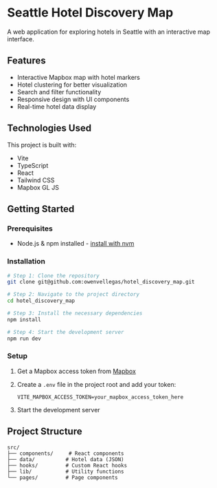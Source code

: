 # Seattle Hotel Discovery Map

A web application for exploring hotels in Seattle with an interactive map interface.

## Features

- Interactive Mapbox map with hotel markers
- Hotel clustering for better visualization
- Search and filter functionality
- Responsive design with UI components
- Real-time hotel data display

## Technologies Used

This project is built with:

- Vite
- TypeScript
- React
- Tailwind CSS
- Mapbox GL JS

## Getting Started

### Prerequisites

- Node.js & npm installed - [install with nvm](https://github.com/nvm-sh/nvm#installing-and-updating)

### Installation

```sh
# Step 1: Clone the repository
git clone git@github.com:owenvellegas/hotel_discovery_map.git

# Step 2: Navigate to the project directory
cd hotel_discovery_map

# Step 3: Install the necessary dependencies
npm install

# Step 4: Start the development server
npm run dev
```

### Setup

1. Get a Mapbox access token from [Mapbox](https://www.mapbox.com/)
2. Create a `.env` file in the project root and add your token:
   ```
   VITE_MAPBOX_ACCESS_TOKEN=your_mapbox_access_token_here
   ```
   
3. Start the development server

## Project Structure

```
src/
├── components/     # React components
├── data/          # Hotel data (JSON)
├── hooks/         # Custom React hooks
├── lib/           # Utility functions
└── pages/         # Page components
```

